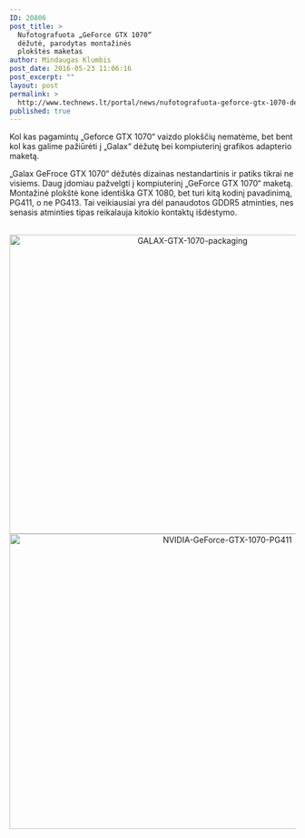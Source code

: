 ```yaml
---
ID: 20806
post_title: >
  Nufotografuota „GeForce GTX 1070“
  dėžutė, parodytas montažinės
  plokštės maketas
author: Mindaugas Klumbis
post_date: 2016-05-23 11:06:16
post_excerpt: ""
layout: post
permalink: >
  http://www.technews.lt/portal/news/nufotografuota-geforce-gtx-1070-dezute-parodytas-montazines-plokstes-maketas/
published: true
---
```

Kol kas pagamintų „Geforce GTX 1070“ vaizdo plokščių nematėme, bet bent kol kas galime pažiūrėti į „Galax“ dėžutę bei kompiuterinį grafikos adapterio maketą.

„Galax GeFroce GTX 1070“ dėžutės dizainas nestandartinis ir patiks tikrai ne visiems. Daug įdomiau pažvelgti į kompiuterinį „GeForce GTX 1070“ maketą. Montažinė plokštė kone identiška GTX 1080, bet turi kitą kodinį pavadinimą, PG411, o ne PG413. Tai veikiausiai yra dėl panaudotos GDDR5 atminties, nes senasis atminties tipas reikalauja kitokio kontaktų išdėstymo.
<p style="text-align: center"> <a href="http://www.technews.lt/portal/wp-content/uploads/2016/05/GALAX-GTX-1070-packaging.jpg"><img class="alignnone wp-image-20808 size-full" src="http://www.technews.lt/portal/wp-content/uploads/2016/05/GALAX-GTX-1070-packaging.jpg" alt="GALAX-GTX-1070-packaging" width="629" height="526" /></a><a href="http://www.technews.lt/portal/wp-content/uploads/2016/05/NVIDIA-GeForce-GTX-1070-PG411.png"><img class="alignnone wp-image-20807 size-full" src="http://www.technews.lt/portal/wp-content/uploads/2016/05/NVIDIA-GeForce-GTX-1070-PG411.png" alt="NVIDIA-GeForce-GTX-1070-PG411" width="752" height="519" /></a></p>